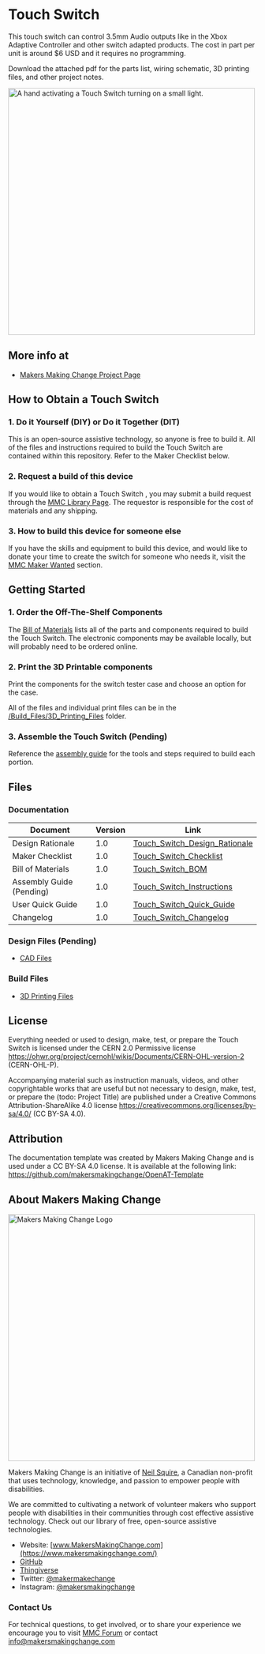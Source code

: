 <!--- 
Open Source Assistive Technology: GitHub Readme Template
 --->

<!---
INSTRUCTIONS
This is a markdown template for creating the README.md file in a GitHub repository. This file is rendered and displayed automatically when someone visits the repository.

This document includes helper text that will not be displayed when rendered. Any text between the less-than sign + exclamation mark + three hyphen-minus (<!---) and matching three hyphen-minus + greater-than sign will not be displayed. This helper text can be deleted once the corresponding section is completed.

 --->
 
 <!--- 
TITLE
Should match the name of the GitHub repository. Choose something descriptive rather than whimsical. 
 --->
 # Touch Switch

<!--- 
SUMMARY
A brief summary of the project. What it does, who it is for, how much it costs.
 --->
This touch switch can control 3.5mm Audio outputs like in the Xbox Adaptive Controller and other switch adapted products. The cost in part per unit is around $6 USD and it requires no programming.

Download the attached pdf for the parts list, wiring schematic, 3D printing files, and other project notes.

<!--- 
PHOTO

 --->
<img src="Photos/Touch Switch.png" width="500" alt="A hand activating a Touch Switch turning on a small light.">

## More info at
<!--- 
 - [Makers Making Change Forum Thread](https://makersmakingchange.com/forum/topic/single-row-playing-cards-holder/) 
 --->
 - [Makers Making Change Project Page](https://makersmakingchange.com/project/touch-switch/)
 
 
## How to Obtain a Touch Switch
### 1. Do it Yourself (DIY) or Do it Together (DIT)

This is an open-source assistive technology, so anyone is free to build it. All of the files and instructions required to build the Touch Switch are contained within this repository. Refer to the Maker Checklist below.

### 2. Request a build of this device

If you would like to obtain a Touch Switch , you may submit a build request through the [MMC Library Page](https://makersmakingchange.com/project/touch-switch/). The requestor is responsible for the cost of materials and any shipping.

### 3. How to build this device for someone else

If you have the skills and equipment to build this device, and would like to donate your time to create the switch for someone who needs it, visit the [MMC Maker Wanted](https://makersmakingchange.com/maker-wanted/) section.


## Getting Started
<!--- 
Include an overall idea of what major steps are required to build the device.
 --->

### 1. Order the Off-The-Shelf Components
The [Bill of Materials](/Documentation/Touch_Switch_BOM_and_Wiring_Diagram.pdf) lists all of the parts and components required to build the Touch Switch. The electronic components may be available locally, but will probably need to be ordered online. 

### 2. Print the 3D Printable components
Print the components for the switch tester case and choose an option for the case.

All of the files and individual print files can be in the [/Build_Files/3D_Printing_Files](/Build_Files/3D_Printing_Files/) folder.

### 3. Assemble the Touch Switch (Pending)
Reference the [assembly guide](/Documentation/Touch_Switch_BOM_and_Wiring_Diagram.pdf) for the tools and steps required to build each portion.

## Files
<!---
FILES
This section includes all the information and files required to build and modify the device, including documentation, design files, and build files. 
--->

### Documentation
<!---
DOCUMENTATION

--->
| Document | Version | Link |
|----------|---------|------|
| Design Rationale     | 1.0 | [Touch_Switch_Design_Rationale](/Documentation/Touch_Switch_Design_Rationale_v0.1.pdf) |
| Maker Checklist      | 1.0 | [Touch_Switch_Checklist](/Documentation/Touch_Switch_Maker_Checklist_v0.1.pdf) |
| Bill of Materials    | 1.0 | [Touch_Switch_BOM](/Documentation/Touch_Switch_BOM_v0.1.xlsx) |
| Assembly Guide (Pending)     | 1.0 | [Touch_Switch_Instructions](/Documentation/Touch_Switch_Assembly_Guide_v0.1.pdf) |
| User Quick Guide     | 1.0 | [Touch_Switch_Quick_Guide](/Documentation/Touch_Switch_Quick_Guide_v0.1.pdf)           |
| Changelog            | 1.0 | [Touch_Switch_Changelog](/Documentation/Touch_Switch_Changelog_v0.1.pdf)               |

### Design Files (Pending)
<!---
DESIGN FILES
If possible, include a copy of original design files to facilitate easy editing and customization.
--->
 - [CAD Files](/Design_Files/CAD)


### Build Files
<!---
BUILD FILES
This section i
--->
 - [3D Printing Files](/Build_Files/3D_Printing)

## License
<!---
LICENSE
Choose an appropriate license. We recommend an open-source hardware compatible license.
--->
Everything needed or used to design, make, test, or prepare the Touch Switch is licensed under the CERN 2.0 Permissive license <https://ohwr.org/project/cernohl/wikis/Documents/CERN-OHL-version-2> (CERN-OHL-P).

Accompanying material such as instruction manuals, videos, and other copyrightable works that are useful but not necessary to design, make, test, or prepare the (todo: Project Title) are published under a Creative Commons Attribution-ShareAlike 4.0 license <https://creativecommons.org/licenses/by-sa/4.0/> (CC BY-SA 4.0).

## Attribution
<!---
ATTRIBUTION
Include any information related to the development of the design. This may include who identified the initial challenge, who contributed to the design
--->

The documentation template was created by Makers Making Change and is used under a CC BY-SA 4.0 license. It is available at the following link: https://github.com/makersmakingchange/OpenAT-Template




## About Makers Making Change
<img src="https://www.makersmakingchange.com/wp-content/uploads/logo/mmc_logo.svg" width="500" alt="Makers Making Change Logo">

Makers Making Change is an initiative of [Neil Squire](https://www.neilsquire.ca/), a Canadian non-profit that uses technology, knowledge, and passion to empower people with disabilities.

We are committed to cultivating a network of volunteer makers who support people with disabilities in their communities through cost effective assistive technology. Check out our library of free, open-source assistive technologies.

 - Website: [www.MakersMakingChange.com](https://www.makersmakingchange.com/)
 - [GitHub](https://github.com/makersmakingchange)
 - [Thingiverse](https://www.thingiverse.com/makersmakingchange/about)
 - Twitter: [@makermakechange](https://twitter.com/makermakechange)
 - Instagram: [@makersmakingchange](https://www.instagram.com/makersmakingchange)

### Contact Us
For technical questions, to get involved, or to share your experience we encourage you to visit [MMC Forum](https://forum.makersmakingchange.com) or contact info@makersmakingchange.com
